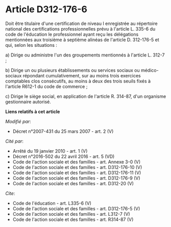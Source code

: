 # Article D312-176-6

Doit être titulaire d'une certification de niveau I enregistrée au répertoire national des certifications professionnelles
prévu à l'article L. 335-6 du code de l'éducation le professionnel ayant reçu les délégations mentionnées aux troisième à
septième alinéas de l'article D. 312-176-5 et qui, selon les situations :

a) Dirige ou administre l'un des groupements mentionnés à l'article L. 312-7 ;

b) Dirige un ou plusieurs établissements ou services sociaux ou médico-sociaux répondant cumulativement, sur au moins trois
exercices comptables clos consécutifs, au moins à deux des trois seuils fixés à l'article R612-1 du code de commerce ;

c) Dirige le siège social, en application de l'article R. 314-87, d'un organisme gestionnaire autorisé.

**Liens relatifs à cet article**

_Modifié par_:

  - Décret  n°2007-431 du 25 mars 2007 - art. 2 (V)

_Cité par_:

  - Arrêté du 19 janvier 2010 - art. 1 (V)
  - Décret n°2016-502 du 22 avril 2016 - art. 5 (VD)
  - Code de l'action sociale et des familles - art. Annexe 3-0 (V)
  - Code de l'action sociale et des familles - art. D312-176-10 (V)
  - Code de l'action sociale et des familles - art. D312-176-11 (V)
  - Code de l'action sociale et des familles - art. D312-176-9 (V)
  - Code de l'action sociale et des familles - art. D312-20 (V)

_Cite_:

  - Code de l'éducation - art. L335-6 (V)
  - Code de l'action sociale et des familles - art. D312-176-5 (V)
  - Code de l'action sociale et des familles - art. L312-7 (V)
  - Code de l'action sociale et des familles - art. R314-87 (V)
